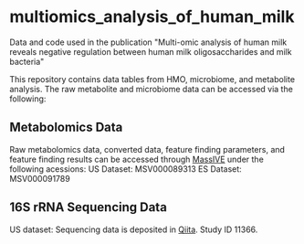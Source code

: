 # multiomics_analysis_of_human_milk
Data and code used in the publication "Multi-omic analysis of human milk reveals negative regulation between human milk oligosaccharides and milk bacteria"

This repository contains data tables from HMO, microbiome, and metabolite analysis. The raw metabolite and microbiome data can be accessed via the following:

## Metabolomics Data
Raw metabolomics data, converted data, feature finding parameters, and feature finding results can be accessed through [MassIVE](http://massive.ucsd.edu) under the following acessions:
US Dataset: MSV000089313
ES Dataset: MSV000091789


## 16S rRNA Sequencing Data
US dataset: Sequencing data is deposited in [Qiita](https://qiita.ucsd.edu/). Study ID 11366.



